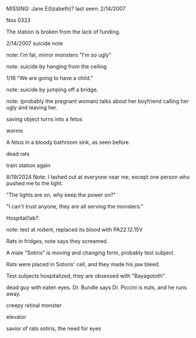 MISSING: Jane E(lizabeth)?
last seen: 2/14/2007

Nos 0323

The station is broken from the lack of funding.

2/14/2007 suicide note

note: I'm fat, mirror monsters "I'm so ugly"

note: suicide by hanging from the ceiling

1/16 "We are going to have a child."

note: suicide by jumping off a bridge.

note: (probably the pregnant woman) talks about her boyfriend calling her ugly and leaving her.

saving object turns into a fetus

worms

A fetus in a bloody bathroom sink, as seen before. 

dead rats

train station again

8/19/2024 Note: I lashed out at everyone near me, except one person who pushed me to the light.

"The lights are on, why keep the power on?"

"I can't trust anyone, they are all serving the monsters."

Hospital/lab?. 

note: test at rodent, replaced its blood with PA22.12.15V

Rats in fridges, note says they screamed.

A male "Sotiris" is moving and changing form, probably test subject.

Rats were placed in Sotoris' cell, and they made his jaw bleed.

Test subjects hospitalized, they are obsessed with "Bayagototh".

dead guy with eaten eyes. Dr. Bundle says Dr. Piccini is nuts, and he runs away.

creepy retinal monster

elevator

savior of rats sotiris, the need for eyes
